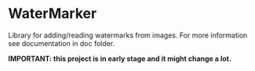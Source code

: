 WaterMarker
===========

Library for adding/reading watermarks from images. For more information
see documentation in doc folder.

**IMPORTANT: this project is in early stage and it might change a lot.**
